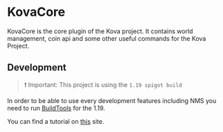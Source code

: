 # KovaCore

KovaCore is the core plugin of the Kova project. It contains world management, coin api and some other useful commands for the Kova Project.

## Development

> ❗ Important: This project is using the ``1.19 spigot build``

In order to be able to use every development features including NMS you need to run [BuildTools](https://hub.spigotmc.org/jenkins/job/BuildTools/lastSuccessfulBuild/artifact/target/BuildTools.jar) for the 1.19. 

You can find a tutorial on [this](https://www.spigotmc.org/wiki/buildtools/) site.